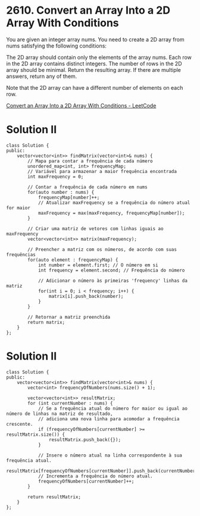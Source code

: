 # 2610. Convert an Array Into a 2D Array With Conditions

You are given an integer array nums. You need to create a 2D array from nums satisfying the following conditions:

The 2D array should contain only the elements of the array nums.
Each row in the 2D array contains distinct integers.
The number of rows in the 2D array should be minimal.
Return the resulting array. If there are multiple answers, return any of them.

Note that the 2D array can have a different number of elements on each row.

[Convert an Array Into a 2D Array With Conditions - LeetCode](https://leetcode.com/problems/convert-an-array-into-a-2d-array-with-conditions/description/?envType=daily-question&envId=2024-01-02)

# Solution II

```
class Solution {
public:
    vector<vector<int>> findMatrix(vector<int>& nums) {
        // Mapa para contar a frequência de cada número
        unordered_map<int, int> frequencyMap;
        // Variável para armazenar a maior frequência encontrada
        int maxFrequency = 0;

        // Contar a frequência de cada número em nums
        for(auto number : nums) {
            frequencyMap[number]++;
            // Atualizar maxFrequency se a frequência do número atual for maior
            maxFrequency = max(maxFrequency, frequencyMap[number]);
        }

        // Criar uma matriz de vetores com linhas iguais ao maxFrequency
        vector<vector<int>> matrix(maxFrequency);

        // Preencher a matriz com os números, de acordo com suas frequências
        for(auto element : frequencyMap) {
            int number = element.first; // O número em si
            int frequency = element.second; // Frequência do número

            // Adicionar o número às primeiras 'frequency' linhas da matriz
            for(int i = 0; i < frequency; i++) {
                matrix[i].push_back(number);
            }
        }

        // Retornar a matriz preenchida
        return matrix;
    }
};

```

# Solution II

```
class Solution {
public:
    vector<vector<int>> findMatrix(vector<int>& nums) {
        vector<int> frequencyOfNumbers(nums.size() + 1);
        
        vector<vector<int>> resultMatrix;
        for (int currentNumber : nums) {
            // Se a frequência atual do número for maior ou igual ao número de linhas na matriz de resultado,
            // adiciona uma nova linha para acomodar a frequência crescente.
            if (frequencyOfNumbers[currentNumber] >= resultMatrix.size()) {
                resultMatrix.push_back({});
            }
            
            // Insere o número atual na linha correspondente à sua frequência atual.
            resultMatrix[frequencyOfNumbers[currentNumber]].push_back(currentNumber);
            // Incrementa a frequência do número atual.
            frequencyOfNumbers[currentNumber]++;
        }
        
        return resultMatrix;
    }
};

```